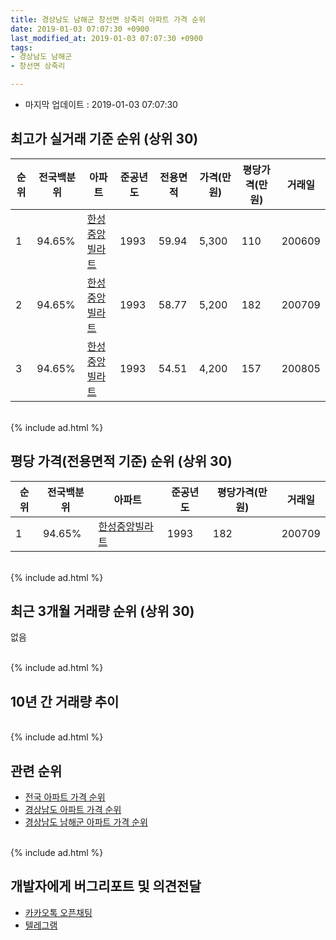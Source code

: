 ```yaml
---
title: 경상남도 남해군 창선면 상죽리 아파트 가격 순위
date: 2019-01-03 07:07:30 +0900
last_modified_at: 2019-01-03 07:07:30 +0900
tags:
- 경상남도 남해군
- 창선면 상죽리

---
```


* 마지막 업데이트 : 2019-01-03 07:07:30

## 최고가 실거래 기준 순위 (상위 30)


|순위|전국백분위|아파트|준공년도|전용면적|가격(만원)|평당가격(만원)|거래일|
|---|---|---|---|---|---|---|---|
|1|94.65%|[한성중앙빌라트](https://search.naver.com/search.naver?query=%EA%B2%BD%EC%83%81%EB%82%A8%EB%8F%84+%EB%82%A8%ED%95%B4%EA%B5%B0+%EC%B0%BD%EC%84%A0%EB%A9%B4+%EC%83%81%EC%A3%BD%EB%A6%AC+%ED%95%9C%EC%84%B1%EC%A4%91%EC%95%99%EB%B9%8C%EB%9D%BC%ED%8A%B8)|1993|59.94|5,300|110|200609|
|2|94.65%|[한성중앙빌라트](https://search.naver.com/search.naver?query=%EA%B2%BD%EC%83%81%EB%82%A8%EB%8F%84+%EB%82%A8%ED%95%B4%EA%B5%B0+%EC%B0%BD%EC%84%A0%EB%A9%B4+%EC%83%81%EC%A3%BD%EB%A6%AC+%ED%95%9C%EC%84%B1%EC%A4%91%EC%95%99%EB%B9%8C%EB%9D%BC%ED%8A%B8)|1993|58.77|5,200|182|200709|
|3|94.65%|[한성중앙빌라트](https://search.naver.com/search.naver?query=%EA%B2%BD%EC%83%81%EB%82%A8%EB%8F%84+%EB%82%A8%ED%95%B4%EA%B5%B0+%EC%B0%BD%EC%84%A0%EB%A9%B4+%EC%83%81%EC%A3%BD%EB%A6%AC+%ED%95%9C%EC%84%B1%EC%A4%91%EC%95%99%EB%B9%8C%EB%9D%BC%ED%8A%B8)|1993|54.51|4,200|157|200805|


<br>
{% include ad.html %}
<br>

## 평당 가격(전용면적 기준) 순위 (상위 30)


|순위|전국백분위|아파트|준공년도|평당가격(만원)|거래일|
|---|---|---|---|---|---|
|1|94.65%|[한성중앙빌라트](https://search.naver.com/search.naver?query=%EA%B2%BD%EC%83%81%EB%82%A8%EB%8F%84+%EB%82%A8%ED%95%B4%EA%B5%B0+%EC%B0%BD%EC%84%A0%EB%A9%B4+%EC%83%81%EC%A3%BD%EB%A6%AC+%ED%95%9C%EC%84%B1%EC%A4%91%EC%95%99%EB%B9%8C%EB%9D%BC%ED%8A%B8)|1993|182|200709|


<br>
{% include ad.html %}
<br>

## 최근 3개월 거래량 순위 (상위 30)

없음

<br>
{% include ad.html %}
<br>

## 10년 간 거래량 추이


<div style="width:100%;">
    <canvas id="deal_progress" height="250"></canvas>
</div>

<script>
new Chart(document.getElementById("deal_progress"), {
    type: 'line',
    data: {
        labels: ['200901','200902','200903','200904','200905','200906','200907','200908','200909','200910','200911','200912','201001','201002','201003','201004','201005','201006','201007','201008','201009','201010','201011','201012','201101','201102','201103','201104','201105','201106','201107','201108','201109','201110','201111','201112','201201','201202','201203','201204','201205','201206','201207','201208','201209','201210','201211','201212','201301','201302','201303','201304','201305','201306','201307','201308','201309','201310','201311','201312','201401','201402','201403','201404','201405','201406','201407','201408','201409','201410','201411','201412','201501','201502','201503','201504','201505','201506','201507','201508','201509','201510','201511','201512','201601','201602','201603','201604','201605','201606','201607','201608','201609','201610','201611','201612','201701','201702','201703','201704','201705','201706','201707','201708','201709','201710','201711','201712','201801','201802','201803','201804','201805','201806','201807','201808','201809','201810','201811','201812','201901'],
        datasets: [{
            label: '실거래 수',
            pointRadius: 1,
            data: [0, 1, 0, 0, 0, 0, 0, 1, 0, 0, 0, 0, 0, 0, 1, 0, 0, 0, 0, 0, 0, 0, 0, 0, 0, 1, 0, 1, 1, 0, 0, 0, 0, 1, 1, 2, 0, 0, 0, 0, 0, 0, 0, 0, 0, 0, 0, 0, 0, 0, 0, 1, 0, 0, 0, 0, 0, 0, 0, 0, 0, 0, 0, 0, 2, 0, 0, 1, 0, 1, 1, 0, 1, 0, 1, 1, 0, 0, 0, 1, 0, 0, 0, 0, 0, 0, 0, 0, 0, 0, 1, 0, 1, 0, 0, 0, 1, 0, 1, 1, 0, 0, 0, 0, 0, 1, 0, 0, 0, 1, 0, 0, 0, 0, 1, 1, 0, 0, 0, 0, 0],
            borderColor: "rgba(255, 201, 14, 1)",
            backgroundColor: "rgba(255, 201, 14, 0.5)",
            fill: true,
        }]
    },
    options: {
        responsive: true,
        title: {
            display: true,
            text: '10년간 거래량 추이'
        },
        tooltips: {
            mode: 'index',
            intersect: false,
        },
        hover: {
            mode: 'nearest',
            intersect: true
        },
        scales: {
            xAxes: [{
                display: true,
                scaleLabel: {
                    display: true,
                    labelString: '년/월'
                }
            }],
            yAxes: [{
                display: true,
                ticks: {
                    suggestedMin: 0,
                },
                scaleLabel: {
                    display: true,
                    labelString: '실거래 수'
                }
            }]
        }
    }
});

</script>


<br>
{% include ad.html %}
<br>

## 관련 순위

- [전국 아파트 가격 순위](https://inasie.github.io/apt-ranking/전국)
- [경상남도 아파트 가격 순위](https://inasie.github.io/apt-ranking/경상남도)
- [경상남도 남해군 아파트 가격 순위](https://inasie.github.io/apt-ranking/경상남도-남해군)


<br>
{% include ad.html %}
<br>

## 개발자에게 버그리포트 및 의견전달

- [카카오톡 오픈채팅](https://open.kakao.com/o/gLJUAP4)
- [텔레그램](https://t.me/inasie)

